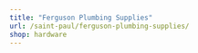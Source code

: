 ```yaml
---
title: "Ferguson Plumbing Supplies"
url: /saint-paul/ferguson-plumbing-supplies/
shop: hardware
---
```

